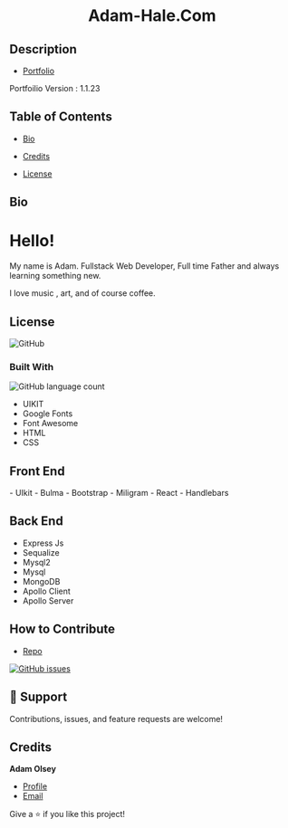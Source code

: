 <h1 align="center">Adam-Hale.Com</h1>

## Description

- [Portfolio](https://adam-hale.com "Live View")

<p>Portfoilio Version : 1.1.23</p>

## Table of Contents 

- [Bio](#bio)

- [Credits](#credits)

- [License](#license)

## Bio

<h1>Hello!</h1>

<p>My name is Adam. Fullstack Web Developer, Full time Father and always learning something new.</p>

<p>I love music , art, and of course coffee. </p>

## License

![GitHub](https://img.shields.io/github/license/AdamHale88/continuous_creations)

### Built With

![GitHub language count](https://img.shields.io/github/languages/count/adamhale88/continuous_creations)

- UIKIT
- Google Fonts
- Font Awesome 
- HTML
- CSS

## Front End 

<p> 
 - UIkit
 - Bulma
 - Bootstrap
 - Miligram
 - React
 - Handlebars
</p> 

## Back End

<p>

- Express Js
- Sequalize
- Mysql2
- Mysql
- MongoDB
- Apollo Client
- Apollo Server


</p>


## How to Contribute

- [Repo](https://https://github.com/AdamHale88/continuous_creations "Continuous Creations")

[![GitHub issues](https://img.shields.io/github/issues/AdamHale88/continuous_creations?style=flat)](https://github.com/AdamHale88/continuous_creations/issues)

## 🤝 Support

Contributions, issues, and feature requests are welcome!

## Credits

**Adam Olsey**


- [Profile](https://github.com/AdamHale88 "Adam Olsey")
- [Email](mailto:adamhale88@tuta.io?subject=Hi "Hi!")

Give a ⭐️ if you like this project!